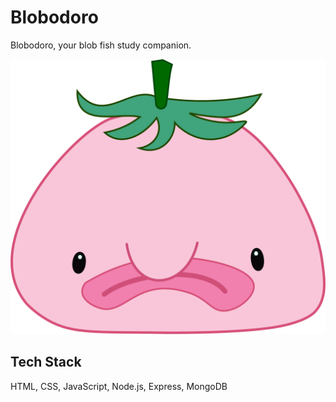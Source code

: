 # Blobodoro
Blobodoro, your blob fish study companion.

![alt text](./img/Blobodoro-Logo-V6.png)

## Tech Stack
HTML, CSS, JavaScript, Node.js, Express, MongoDB